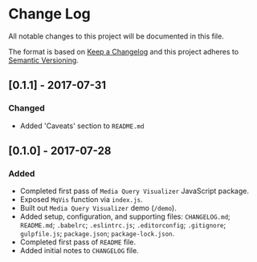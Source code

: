 # Change Log
All notable changes to this project will be documented in this file.

The format is based on [Keep a Changelog](http://keepachangelog.com/) and this project adheres to [Semantic Versioning](http://semver.org/).

## [0.1.1] - 2017-07-31
### Changed
- Added 'Caveats' section to `README.md`

## [0.1.0] - 2017-07-28
### Added
- Completed first pass of `Media Query Visualizer` JavaScript package.
- Exposed `MqVis` function via `index.js`.
- Built out `Media Query Visualizer` demo (`/demo`).
- Added setup, configuration, and supporting files: `CHANGELOG.md`; `README.md`; `.babelrc`; `.eslintrc.js`; `.editorconfig`; `.gitignore`; `gulpfile.js`; `package.json`; `package-lock.json`.
- Completed first pass of `README` file.
- Added initial notes to `CHANGELOG` file.
